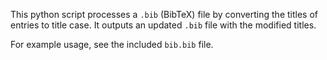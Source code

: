 This python script processes a `.bib` (BibTeX) file by converting the titles of entries to title case. It outputs an updated `.bib` file with the modified titles.

For example usage, see the included `bib.bib` file.
